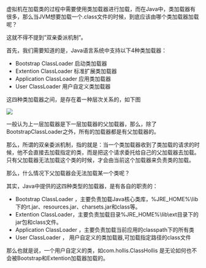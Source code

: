 虚拟机在加载类的过程中需要使用类加载器进行加载，而在Java中，类加载器有很多，那么当JVM想要加载一个.class文件的时候，到底应该由哪个类加载器加载呢？

这就不得不提到”双亲委派机制”。

首先，我们需要知道的是，Java语言系统中支持以下4种类加载器：


* Bootstrap ClassLoader 启动类加载器
* Extention ClassLoader 标准扩展类加载器
* Application ClassLoader 应用类加载器
* User ClassLoader 用户自定义类加载器

这四种类加载器之间，是存在着一种层次关系的，如下图

![](https://www.hollischuang.com/wp-content/uploads/2021/01/16102749464329.jpg)

一般认为上一层加载器是下一层加载器的父加载器，那么，除了BootstrapClassLoader之外，所有的加载器都是有父加载器的。

那么，所谓的双亲委派机制，指的就是：当一个类加载器收到了类加载的请求的时候，他不会直接去加载指定的类，而是把这个请求委托给自己的父加载器去加载。只有父加载器无法加载这个类的时候，才会由当前这个加载器来负责类的加载。

那么，什么情况下父加载器会无法加载某一个类呢？

其实，Java中提供的这四种类型的加载器，是有各自的职责的：

* Bootstrap ClassLoader ，主要负责加载Java核心类库，%JRE_HOME%\lib下的rt.jar、resources.jar、charsets.jar和class等。
* Extention ClassLoader，主要负责加载目录%JRE_HOME%\lib\ext目录下的jar包和class文件。
* Application ClassLoader ，主要负责加载当前应用的classpath下的所有类
* User ClassLoader ， 用户自定义的类加载器,可加载指定路径的class文件

那么也就是说，一个用户自定义的类，如com.hollis.ClassHollis 是无论如何也不会被Bootstrap和Extention加载器加载的。